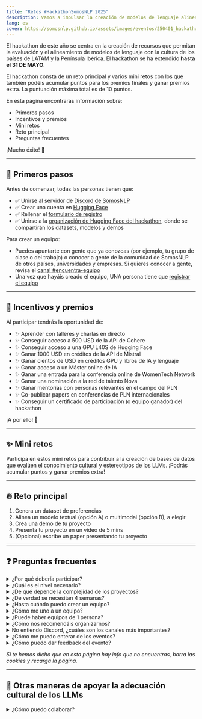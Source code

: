 ```yaml
---
title: "Retos #HackathonSomosNLP 2025"
description: Vamos a impulsar la creación de modelos de lenguaje alineados con la cultura de los países de LATAM y la Península Ibérica.
lang: es
cover: https://somosnlp.github.io/assets/images/eventos/250401_hackathon_sinfecha.jpg
---
```


<script setup>
import ChallengesGrid from '../../../src/components/ChallengesGrid.vue'

const miniChallenges = [
  {
    title: "Exámenes (INCLUDE)",
    description: "Busca exámenes de opción múltiple para evaluar el conocimiento de los LLMs sobre tu país. Prioriza exámenes en lenguas distintas al español y/o centrados en temas culturales (e.g. historia, literatura).",
    dates: "9 de abril - 31 de mayo ",
    points: "1 pto",
    requirements: "Saber buscar en internet",
    link: "https://somosnlp.org/hackathon/retos/include",
    cover: "https://somosnlp.github.io/assets/images/eventos/250401_hackathon_sinfecha.jpg"
  },
  {
    title: "Estereotipos",
    description: "Comparte y evalúa estereotipos para ayudar a mitigar sesgos de los LLMs.",
    dates: "9 de abril - 21 de mayo ",
    points: "1 pto",
    requirements: "Haber vivido en sociedad",
    link: "https://somosnlp.org/hackathon/retos/estereotipos",
    cover: "https://somosnlp.github.io/assets/images/eventos/250401_hackathon_sinfecha.jpg"
  },
  {
    title: "Preguntas culturales (BLEND)",
    description: "Responde preguntas sobre tu país para evaluar el conocimiento cultural de LLMs. Utilizaremos estas respuestas para extender el benchmark abierto BLEND.",
    dates: "14 de abril - 31 de mayo ",
    points: "2 ptos",
    requirements: "Haber vivido en sociedad",
    link: "https://somosnlp.org/hackathon/retos/blend",
    cover: "https://somosnlp.github.io/assets/images/eventos/250401_hackathon_sinfecha.jpg"
  }
]

const mainChallenges = [
  {
    title: "1. Genera un dataset de preferencias",
    description: "Diseña prompts que evalúen la adecuación cultural con tu país y elige la mejor respuesta en un LLM Arena. Los prompts y las respuestas serán recolectados y compartidos con todos los equipos participantes como dataset de preferencias v0 para la fase de alineamiento.",
    dates: "14 de abril - 21 de mayo ",
    points: "3 ptos",
    requirements: "Haber vivido en sociedad y querer comprender bien el concepto de adecuación cultural",
    link: "https://somosnlp.org/hackathon/retos/preferencias",
    cover: "https://somosnlp.github.io/assets/images/eventos/250401_hackathon_sinfecha.jpg"
  },
  {
    title: "2.A. Alinea un modelo textual (LLM)",
    description: "Procesa, filtra y extiende el dataset de preferencias v0 adaptándolo a tu caso de uso. Utilízalo para alinear un LLM usando técnicas de entrenamiento optimizado y alineamiento como LoRA, cuantización y optimización directa de preferencias (DPO).",
    dates: "21 de abril - 31 de mayo (Máx. 2 semanas)",
    points: "3 ptos",
    requirements: "Saber programar",
    link: "https://somosnlp.org/hackathon/retos/alineamiento",
    cover: "https://somosnlp.github.io/assets/images/eventos/250401_hackathon_sinfecha.jpg"
  },
  {
    title: "2.B. Alinea un modelo multimodal",
    description: "Genera un dataset de imágenes y descripciones utilizando la API de Cohere. Utilízalo para crear un modelo multimodal (VLLM) que genere descripciones de imágenes teniendo en cuenta el contexto usando las últimas técnicas de entrenamiento optimizado.",
    dates: "21 de abril - 31 de mayo (Máx. 2 semanas)",
    points: "3 ptos",
    requirements: "Tener experiencia en PLN",
    link: "https://somosnlp.org/hackathon/retos/alineamiento",
    cover: "https://somosnlp.github.io/assets/images/eventos/250401_hackathon_sinfecha.jpg"
  }
]

const finalChallenges = [
  {
    title: "3. Crea de una demo",
    description: "Crea una demo de tu proyecto en un Space de HuggingFace para que todo el mundo pueda ver tu trabajo.",
    dates: "Hasta el 31 de mayo ",
    points: "0.5 ptos",
    requirements: "Haber completado algún reto principal",
    link: "https://somosnlp.org/hackathon/retos/presentacion",
    cover: "https://somosnlp.github.io/assets/images/eventos/250401_hackathon_sinfecha.jpg"
  },
  {
    title: "4. Graba un vídeo",
    description: "Graba un vídeo 5 minutos presentando tu proyecto para el jurado y el resto de la comunidad.",
    dates: "Envío hasta el 1 de junio ",
    points: "0.5 ptos",
    requirements: "Haber completado algún reto principal",
    link: "https://somosnlp.org/hackathon/retos/presentacion",
    cover: "https://somosnlp.github.io/assets/images/eventos/250401_hackathon_sinfecha.jpg"
  },
  {
    title: "5. (Opcional) Escribe un paper",
    description: "Escribe un paper describiendo tu proyecto. Si te interesa, te podemos mentorizar y ayudar a mandarlo a un workshop de LatinX in NLP.",
    dates: "A partir de junio",
    points: "0.5 ptos",
    requirements: "Haber completado algún reto principal",
    link: "https://somosnlp.org/hackathon/retos/presentacion",
    cover: "https://somosnlp.github.io/assets/images/eventos/250401_hackathon_sinfecha.jpg"
  }
]
</script>

El hackathon de este año se centra en la creación de recursos que permitan la evaluación y el alineamiento de modelos de lenguaje con la cultura de los países de LATAM y la Península Ibérica. El hackathon se ha extendido **hasta el 31 DE MAYO**.

El hackathon consta de un reto principal y varios mini retos con los que también podéis acumular puntos para los premios finales y ganar premios extra. La puntuación máxima total es de 10 puntos.

En esta página encontrarás información sobre:
- Primeros pasos
- Incentivos y premios
- Mini retos
- Reto principal
- Preguntas frecuentes

¡Mucho éxito! 🚀

---

## 👣 Primeros pasos

Antes de comenzar, todas las personas tienen que:
- ✅ Unirse al servidor de [Discord de SomosNLP](https://discord.com/invite/my8w7JUxZR)
- ✅ Crear una cuenta en [Hugging Face](https://huggingface.co/join)
- ✅ Rellenar el [formulario de registro](https://forms.gle/bDaBC7XV3iu2trj59)
- ✅ Unirse a la [organización de Hugging Face del hackathon](https://huggingface.co/organizations/somosnlp-hackathon-2025/share/BMALwncoPyZLRdPuzwugnsDzXHsbLnjjGD), donde se compartirán los datasets, modelos y demos

Para crear un equipo:
- Puedes apuntarte con gente que ya conozcas (por ejemplo, tu grupo de clase o del trabajo) o conocer a gente de la comunidad de SomosNLP de otros países, universidades y empresas. Si quieres conocer a gente, revisa el [canal #encuentra-equipo](https://discord.com/channels/938134488670675055/1082369575666073611)
- Una vez que hayáis creado el equipo, UNA persona tiene que [registrar el equipo](https://forms.gle/mLKEURUXGiNhq31T9)

---

## 👏 Incentivos y premios

Al participar tendrás la oportunidad de:
- ✨ Aprender con talleres y charlas en directo
- ✨ Conseguir acceso a 500 USD de la API de Cohere
- ✨ Conseguir acceso a una GPU L40S de Hugging Face
- ✨ Ganar 1000 USD en créditos de la API de Mistral
- ✨ Ganar cientos de USD en créditos GPU y libros de IA y lenguaje
- ✨ Ganar acceso a un Máster online de IA
- ✨ Ganar una entrada para la conferencia online de WomenTech Network
- ✨ Ganar una nominación a la red de talento Nova
- ✨ Ganar mentorías con personas relevantes en el campo del PLN
- ✨ Co-publicar papers en conferencias de PLN internacionales
- ✨ Conseguir un certificado de participación (o equipo ganador) del hackathon

¡A por ello! 🚀

---

## ✨ Mini retos

Participa en estos mini retos para contribuir a la creación de bases de datos que evalúen el conocimiento cultural y estereotipos de los LLMs. ¡Podrás acumular puntos y ganar premios extra!

<ChallengesGrid :challenges="miniChallenges" />

---

## 🔥 Reto principal

1. Genera un dataset de preferencias
2. Alinea un modelo textual (opción A) o multimodal (opción B), a elegir
3. Crea una demo de tu proyecto
4. Presenta tu proyecto en un vídeo de 5 mins
5. (Opcional) escribe un paper presentando tu proyecto

<ChallengesGrid :challenges="mainChallenges" />

<ChallengesGrid :challenges="finalChallenges" />

---

## ❓ Preguntas frecuentes

<details>
<summary>¿Por qué debería participar?</summary>

Al unirte a este hackathon tendrás la oportunidad de:

- ✅ Comprender cómo funcionan los grandes modelos del lenguaje, tanto textuales (LLMs) como multimodales (VLLMs) y descubrir los retos de cada etapa de su desarrollo: creación del corpus, entrenamiento, alineamiento y evaluación
- ✅ Participar en la creación del primer corpus de preferencias de calidad y diverso para alinear LLMs con la cultura de los países de LATAM y la Península Ibérica (top como experiencia y top para el CV)
- ✅ Ser parte del equipo que cree algunas de las bases de datos de la primera leaderboard abierta de LLMs en español: La Leaderboard
- ✅ Resolver todas tus dudas sobre PLN durante sesiones de mentoría "Ask My Anything"
- ✅ Recibir apoyo para presentar tu trabajo en un paper
- ✅ Ganar premios para seguir creciendo como profesional y conseguir un certificado que poder compartir en LinkedIn
- ✅ Unirte a la mayor comunidad de hispanohablantes que estudian, trabajan e investigan en PLN

</details>

<details>
<summary>¿Cuál es el nivel necesario?</summary>

Desde el equipo de SomosNLP queremos animarte a participar independientemente de tus conocimientos actuales. En ediciones anteriores hemos contado con grupos de institutos de investigación y grupos de estudiantes de grado, ¡todos los proyectos suman!

- 📖 Impartiremos una serie de **talleres prácticos** mostrándote cómo desarrollar un proyecto para que tengas un ejemplo de referencia.

<!-- Para calentar puedes visualizar los de la edición anterior:

  - [Fine-tuning LLMs (Manu Romero)](https://somosnlp.org/hackathon-2023/fine-tuning-llms)
  - [Etiquetado de datos con Argilla (Daniel Vila)](https://somosnlp.org/hackathon-2023/etiquetado-de-datos-con-argilla) -->

- ❓ Organizaremos **AMAs** (del inglés, Ask Me Anything) con expertas y mentores para que puedan solucionar tus dudas.

</details>

<details>
<summary>¿De qué depende la complejidad de los proyectos?</summary>

Proporcionaremos un ejemplo de cómo crear un dataset, entrenar un modelo y crear una demo. Depende de ti y tu equipo elegir cuánto investigar y trabajar para mejorar la versión base. La dificultad también depende del caso de uso, el origen de los datos, el tiempo que dediquéis a su curación, la técnica de entrenamiento, las iteraciones que hagáis y lo elaborada que queráis que sea vuestra demo. ¡Sois libres de elegir todo!

</details>

<!-- <details>
<summary>¿Cómo se elige la temática de las bases de datos/modelos?</summary>

La temática de los proyectos es siempre libre. Este año el enfoque es representar la riqueza del español, por lo que os animamos a crear proyectos relacionados con vuestro país (leyes, manera de hablar, cultura, ...). Además, como es habitual, os animamos a que los proyectos tengan impacto social y estén relacionados con alguno de los Objetivos de Desarrollo Sostenibles de la ONU. Si buscas inspiración, en el canal #encuentra-equipo de Discord puedes encontrar temas propuestos.

</details> -->

<details>
<summary>¿De verdad se necesitan 4 semanas?</summary>

No, depende de tu disponibilidad, puedes desarrollar un buen proyecto en una semana. Tenemos en cuenta que las personas estudian y trabajan, por lo que dejamos más tiempo del necesario para que todo el mundo pueda participar. También queremos daros tiempo extra para que disfrutéis la oportunidad de asistir en directo a las ponencias y mentorías celebradas durante el hackathon.

</details>

<details>
<summary>¿Hasta cuándo puedo crear un equipo?</summary>

EDITADO: Damos la bienvenida a nuevos equipos hasta el 23 de mayo. El día final para entregar proyectos es el 31 de mayo.

</details>

<details>
<summary>¿Cómo me uno a un equipo?</summary>

Lee la sección "Para crear un equipo:" al comienzo de esta página y el README en el canal #encuentra-equipo de nuestro servidor de Discord :)

</details>

<details>
<summary>¿Puede haber equipos de 1 persona?</summary>

Sí, aceptamos equipos de 1 a 5 personas.

</details>

<details>
<summary>¿Cómo nos recomendáis organizarnos?</summary>

- Utilizar el canal de vuestro proyecto en Discord para comunicaros y organizaros.
- Dado que es un hackathon internacional recomendamos una comunicación asíncrona o que os repartáis el trabajo y hagáis reuniones de menos personas
- Fijar reuniones o hablar espontáneamente utilizando los nuevos canales de voz de la categoría "SALAS DE REUNIÓN" de Discord
- Fijar en el canal del proyecto los mensajes importantes, e.g.: repartición de tareas, día de la próxima reunión, ... Para fijar un mensaje haz click en los tres puntitos y selecciona "Fijar mensaje"
- Para mayor claridad también podéis crear un documento compartido con las personas del equipo en el que escribir el objetivo del proyecto, repartir tareas y demás (y fijar el enlace en el chat)

</details>

<details>
<summary>No entiendo Discord, ¿cuáles son los canales más importantes?</summary>

- Revisa el canal [#anuncios](https://discord.com/channels/938134488670675055/944255490748207115), recomendamos activar las notificaciones del canal, publicamos 2/3 veces a la semana
- Pregunta tus dudas en el canal [#pide-ayuda](https://discord.com/channels/938134488670675055/1051997272356966430) de Discord para que todo el mundo pueda beneficiarse de la respuesta
- Los eventos los anunciamos en el canal [#eventos](https://discord.com/channels/938134488670675055/939934987581534228) y los añadimos al [calendario de Google](https://calendar.google.com/calendar/u/0?cid=ZWM3MGZhODIzNmYyNzBlMTYwYzFiMjdhNDgzZWMyMjA1ZjQwYzUyN2E5N2MwZTJhZmY0OTcwZDZmZjBkYzQyMEBncm91cC5jYWxlbmRhci5nb29nbGUuY29t)

</details>

<details>
<summary>¿Cómo me puedo enterar de los eventos?</summary>

- Anunciamos los eventos en el canal [#eventos](https://discord.com/channels/938134488670675055/939934987581534228)
- Los añadimos al [calendario de Google](https://calendar.google.com/calendar/u/0?cid=ZWM3MGZhODIzNmYyNzBlMTYwYzFiMjdhNDgzZWMyMjA1ZjQwYzUyN2E5N2MwZTJhZmY0OTcwZDZmZjBkYzQyMEBncm91cC5jYWxlbmRhci5nb29nbGUuY29t)
- Los anunciamos en redes sociales ([LinkedIn](https://www.linkedin.com/company/somosnlp), [X (Twitter)](https://x.com/somosnlp_))
- [Síguenos en YouTube](https://www.youtube.com/c/somosnlp?sub_confirmation=1) y guarda la [playlist del hackathon 2025](https://www.youtube.com/playlist?list=PLTA-KAy8nxaDHyJyPlrDMCkwTsJZpMNK6)

</details>

<details>
<summary>¿Cómo puedo dar feedback del evento?</summary>

- Nos puedes dar feedback para mejorar las guías de los retos con este [formulario](https://forms.gle/LjQBb8B3XGqPs8Ws9) (anónimo)
- Compartiremos también un formulario de feedback general al final del evento

</details>


*Si te hemos dicho que en esta página hay info que no encuentras, borra las cookies y recarga la página.*

---

## 🙌 Otras maneras de apoyar la adecuación cultural de los LLMs

<details>
<summary>¿Cómo puedo colaborar?</summary>

- Comparte los posts de las cuentas de @SomosNLP ([LinkedIn](https://www.linkedin.com/company/somosnlp), [X (Twitter)](https://x.com/somosnlp_)), ¡invita a tus colegas del trabajo, compañeros y compañeras de clase a crear un equipo!
<!-- - ¿Tienes 2 horitas para ayudarnos con la organización de este increíble evento? Te estamos esperando, [únete al equipo](https://forms.gle/radg18NMLRZMPu38A). -->
- ¿Estás en la uni? [Comparte esta info con tu profe](https://somosnlp.org/hackathon-2025/universidades) o alguien del grupo de IA/informática para que tu universidad colabore con el evento.
<!-- - ¿Te gustaría compartir tu conocimiento con la comunidad? Propón una [ponencia](https://forms.gle/YpUvifDNLG6E56Cy9) o una [mentoría](https://forms.gle/7UmsVDnFmNo1pCrf9). 
- ¿Formas parte de un grupo de investigación? Igual os interesa [colaborar donando un corpus](https://somosnlp.org/donatucorpus).-->
- ¿Quieres apoyar la iniciativa dando visibilidad, patrocinando vales o con una donación económica? ¡[Patrocina el hackathon](https://forms.gle/sEkxstwbJSRYpgDa8)!

</details>



<!-- ## 🗓️ Eventos

#### Automatizando extracción de corpus desde PDFs | Alfonso Amayuelas, PhD @ Universidad de California, Santa Barbara

¿Cómo usar las últimas herramientas en LLMs para crear QA datasets? En este evento usaremos un modelo de OCR y LLMs para estandarizar exámenes, cuestionarios, etc. 

[¡Grabación ya disponible!](https://www.youtube.com/watch?v=Jk70bSw4tTo&list=PLTA-KAy8nxaCGGYz5CWiLZNzc31ilPDyI&index=3)

![alt text](https://somosnlp.github.io/assets/images/eventos/250415_alfonso_amayuelas.png)


#### Confidently wrong: expresando incertidumbre en tareas multilinguales | Selene Baez, Postdoc @ University of Zurich

Si bien la fluidez y la coherencia de los Modelos de Lenguaje (LLM) en la generación de texto han mejorado significativamente, su capacidad para generar expresiones adecuadas de incertidumbre sigue siendo limitada. Mediante una tarea de Q&A multilingüe a libro cerrado y GPT-3.5, exploramos la precisión con la que los LLM se calibran y expresan certeza en una variedad de idiomas, incluyendo entornos con bajos recursos.

[¡Grabación disponible!](https://www.youtube.com/watch?v=TC9tOEyPqy8&list=PLTA-KAy8nxaDHyJyPlrDMCkwTsJZpMNK6)

![alt text](https://somosnlp.github.io/assets/images/eventos/250410_selene_baez.png)

#### Red Teaming para Modelos de Lenguaje | Luis Vasquez, Research Engineer @Barcelona Supercomputing Center

Breve introducción al Red Teaming para Modelos de Lenguaje: definición, estrategias comunes y recursos.

[¡Grabación disponible!](https://www.youtube.com/watch?v=pGOXE4rrO9M&list=PLTA-KAy8nxaDHyJyPlrDMCkwTsJZpMNK6)

![alt text](https://somosnlp.github.io/assets/images/eventos/250410_luis_vasquez.png) -->
